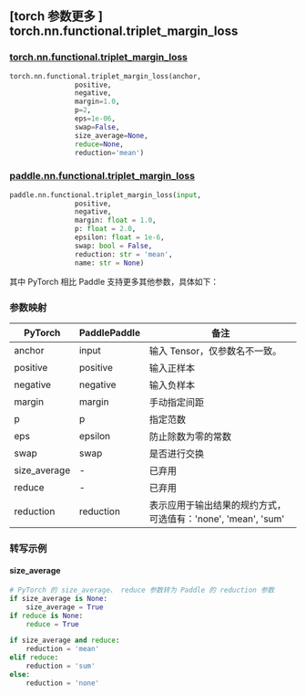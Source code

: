 ## [torch 参数更多 ] torch.nn.functional.triplet_margin_loss

### [torch.nn.functional.triplet_margin_loss](https://pytorch.org/docs/stable/generated/torch.nn.functional.triplet_margin_loss.html?highlight=triplet_margin_loss#torch.nn.functional.triplet_margin_loss)

```python
torch.nn.functional.triplet_margin_loss(anchor,
                positive,
                negative,
                margin=1.0,
                p=2,
                eps=1e-06,
                swap=False,
                size_average=None,
                reduce=None,
                reduction='mean')
```

### [paddle.nn.functional.triplet_margin_loss](https://www.paddlepaddle.org.cn/documentation/docs/zh/develop/api/paddle/nn/functional/triplet_margin_loss_cn.html)

```python
paddle.nn.functional.triplet_margin_loss(input,
                positive,
                negative,
                margin: float = 1.0,
                p: float = 2.0,
                epsilon: float = 1e-6,
                swap: bool = False,
                reduction: str = 'mean',
                name: str = None)
```

其中 PyTorch 相⽐ Paddle ⽀持更多其他参数，具体如下：
### 参数映射
| PyTorch       | PaddlePaddle | 备注                                                   |
| ------------- | ------------ | ------------------------------------------------------ |
| anchor          | input         | 输入 Tensor，仅参数名不一致。                        |
| positive          | positive         | 输入正样本                                 |
| negative          | negative         | 输入负样本                                     |
| margin          | margin         |  手动指定间距                                  |
| p          | p         | 指定范数                                 |
| eps          | epsilon         | 防止除数为零的常数                                  |
| swap          | swap         | 是否进行交换                                  |
| size_average          | -         | 已弃用                                      |
| reduce          | -         | 已弃用                                     |
| reduction          | reduction         | 表示应用于输出结果的规约方式，可选值有：'none', 'mean', 'sum'             |

### 转写示例
#### size_average
```python
# PyTorch 的 size_average、 reduce 参数转为 Paddle 的 reduction 参数
if size_average is None:
    size_average = True
if reduce is None:
    reduce = True

if size_average and reduce:
    reduction = 'mean'
elif reduce:
    reduction = 'sum'
else:
    reduction = 'none'
```
